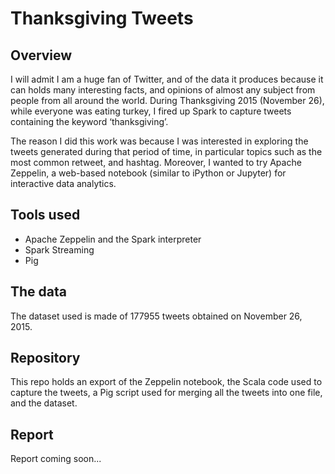 # Thanksgiving Tweets

## Overview
I will admit I am a huge fan of Twitter, and of the data it produces because it can holds many interesting facts, and opinions of almost any subject from people from all around the world. During Thanksgiving 2015 (November 26), while everyone was eating turkey, I fired up Spark to capture tweets containing the keyword ‘thanksgiving’.

The reason I did this work was because I was interested in exploring the tweets generated during that period of time, in particular topics such as the most common retweet, and hashtag. Moreover, I wanted to try Apache Zeppelin, a web-based notebook (similar to iPython or Jupyter) for interactive data analytics.

## Tools used
- Apache Zeppelin and the Spark interpreter
- Spark Streaming
- Pig

## The data
The dataset used is made of 177955 tweets obtained on November 26, 2015.

## Repository
This repo holds an export of the Zeppelin notebook, the Scala code used to capture the tweets, a Pig script used for merging all the tweets into one file, and the dataset.

## Report
Report coming soon...
